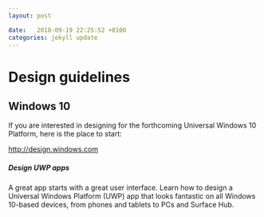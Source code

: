 ```yaml
---
layout: post

date:   2018-09-19 22:25:52 +0100
categories: jekyll update
---
```

Design guidelines
=================

Windows 10
----------

If you are interested in designing for the forthcoming Universal Windows
10 Platform, here is the place to start:

<http://design.windows.com>

##### Design UWP apps

A great app starts with a great user interface. Learn how to design a
Universal Windows Platform (UWP) app that looks fantastic on all Windows
10-based devices, from phones and tablets to PCs and Surface Hub.
